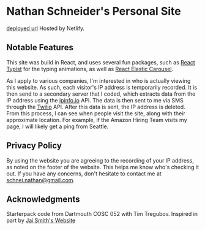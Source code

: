 # Nathan Schneider's Personal Site


[deployed url](https://www.nschneider.dev/)
Hosted by Netlify. 

## Notable Features

This site was build in React, and uses several fun packages, such as [React Typist](https://github.com/jstejada/react-typist) for the typing animations, as well as [React Elastic Carousel](https://sag1v.github.io/react-elastic-carousel). 

As I apply to various companies, I'm interested in who is actually viewing this website. As such, each visitor's IP address is temporarily recorded. It is then send to a secondary server that I coded, which extracts data from the IP address using the [ipinfo.io](https://ipinfo.io/) API. The data is then sent to me via SMS through the [Twilio](https://www.twilio.com/) API. After this data is sent, the IP address is deleted. From this process, I can see when people visit the site, along with their approximate location. For example, if the Amazon Hiring Team visits my page, I will likely get a ping from Seattle. 

## Privacy Policy

By using the website you are agreeing to the recording of your IP address, as noted on the footer of the website. This helps me know who's checking it out. If you have any concerns, don't hesitate to contact me at schnei.nathan@gmail.com. 


## Acknowledgments

Starterpack code from Dartmouth COSC 052 with Tim Tregubov.
Inspired in part by [Jai Smith's Website](https://jaismith.dev)
